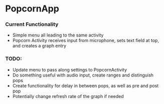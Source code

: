 # PopcornApp

### Current Functionality
* Simple menu all leading to the same activity
* Popcorn Activity receives input from microphone, sets text field at top, and creates a graph entry

### TODO:
* Update menu to pass along settings to PopcornActivity
* Do something useful with audio input, create ranges and distinguish pops
* Create functionality for delay in between pops, as well as pre and post pop
* Potentially change refresh rate of the graph if needed
